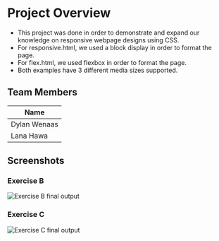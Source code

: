 # Project Overview
  * This project was done in order to demonstrate and expand our knowledge on responsive webpage designs using CSS.
  * For responsive.html, we used a block display in order to format the page.
  * For flex.html, we used flexbox in order to format the page.
  * Both examples have 3 different media sizes supported.

## Team Members
| Name |
|------|
|Dylan Wenaas|
|Lana Hawa|

## Screenshots
### Exercise B
![Exercise B final output](./ExerciseB.gif)

### Exercise C
![Exercise C final output](./ExerciseC.gif)
